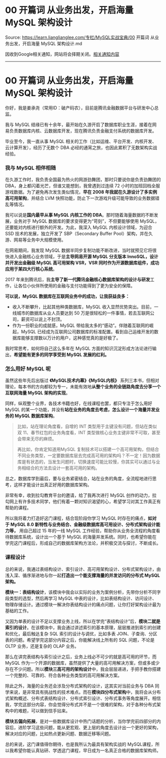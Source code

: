# 00 开篇词  从业务出发，开启海量 MySQL 架构设计 

Source: https://learn.lianglianglee.com/专栏/MySQL实战宝典/00 开篇词  从业务出发，开启海量 MySQL 架构设计.md

因收到Google相关通知，网站将会择期关闭。[相关通知内容](https://lumendatabase.org/notices/44265620)

---

# 00 开篇词 从业务出发，开启海量 MySQL 架构设计

你好，我是姜承尧（常用ID：破产码农），目前是腾讯金融数据平台与研发中心总监。

我与 MySQL 结缘已有十余年，最开始在久游开启了数据库职业生涯，接着在网易负责数据库内核、云数据库开发，现在腾讯负责金融支付系统的数据库开发。

毕业至今，我一直从事 MySQL 相关的工作（比如运维、平台开发、内核开发、云计算开发），经历了无数个 DBA 必经的通宵之旅，也因此累积了无数架构实战经验。

### 我与 MySQL 相伴相随

在久游工作时，我负责全国最为热火的网游劲舞团，那时只要说你是负责劲舞团的 DBA，身上都闪着光芒，但谁又能想到，我曾遇到过连续 72 小时的加班回档全服游戏数据。为了避免再次发生类似情况，**早在 2008 年我就在久游设计了多实例高可用架构**，并结合 LVM 快照功能，防止下一次游戏升级可能导致的业务数据错乱等情况。

我可以说是**国内最早从事 MySQL 内核工作的 DBA**。那时随着海量数据的不断发展，业务对于 MySQL 数据库的要求变得更为“苛刻”，不但要能够使用 MySQL，还要能对内核进行额外的开发。为此，我深入 MySQL 内核设计领域，为迎合 SSD 技术的发展，独立开发了 SBP（Secondary Buffer Pool）架构，并在久游、网易等业务中大规模使用。

在网易期间，我发现 MySQL 数据半同步复制功能不断改进，当时就预见它将很快进入金融核心业务领域，于是**主导网易开源 MySQL 分支版本 InnoSQL，设计并开发出金融级 MySQL 高可用架构 VSR，VSR 同时作为开源数据库组件，成功应用于某四大行核心系统**。

2017 年来到腾讯后，我**主导了新一代腾讯金融核心数据库架构的设计与研发**工作，让各位小伙伴所使用的金融与支付功能得到了更为安全的保障。

**可以说，MySQL 数据库在互联网业务中的成功，让我获益良多：**

* 收入不断攀升，比起其他种类数据库，MySQL 收入显然优势突出。目前，一线城市的数据库从业人员要达到 50 万是很轻松的一件事情，若去互联网公司，薪资可以说上不封顶。
* 作为一份职业的成就感，MySQL 带给我太多的“感动”。伴随着互联网的崛起，MySQL 已经成为互联网公司数据库的标准配置。看到自己运维开发的数据库能够支撑数以万计的用户，这种感觉真的是好极了。

我时常思考，如何将自己这么多年在 MySQL 方面的知识沉淀形成方法论进行输出，**希望能有更多的同学享受到 MySQL 发展的红利。**

### 怎么用好 MySQL 呢

虽然这些年先后出版过 **《MySQL技术内幕》《MySQL内核》** 系列三本书，但相对理论，每本书的方向都较为专一，未能有效地**从整个业务的全链路角度去分享一个互联网海量 MySQL 架构的实现**。

同样，纵观整个业界，各技术书籍也好，在线课程也罢，都只专注于怎么用好 MySQL 的某一个功能，并没有**站在业务的角度去考虑，怎么设计一个海量并发业务的 MySQL 数据库架构**。

> 比如，站在理论角度看，自增的 INT 类型用于主键没有问题，但站在类似双 11、春节红包的业务角度看，INT 类型做核心业务主键非常不可取，甚至会带来无尽的麻烦。
>
> 再比如，你肯定知道用MySQL 复制技术可以搭建一个高可用架构，但结合不同业务类型，一定要数据库层去完成高可用的架构吗？不一定！因为数据库是有状态的，当发生问题时，切换速度可能比较慢，你其实可以通过与业务相结合的方法去设计一套高可用的架构。

总之，数据库学到最后，要与业务紧密结合，站在业务的角度，全流程地进行思考，这样才能设计出真正好用的数据库架构。

非常有幸，收到拉勾教育平台的邀请，给了我再次进行 MySQL 创作的动力，拉勾网上有许多技术同学，他们有着一颗对知识渴望的心，希望学习对其工作真正有帮助的课程。

所以我将着力打造好这门课程，结合现阶段你学习 MySQL 时存在的痛点，**如对于 MySQL 8.0 新特性与业务结合、金融级数据库高可用设计、分布式架构设计能力等，** 用自己超过 15 年的一线 MySQL 工作经验，帮助你从业务全流程的角度看待数据库系统，设计出一个基于 MySQL 的海量并发系统。同时，也希望你能在学完这门课程后，形成自己的数据库架构方法论，并积极交流与探讨，不断成长。

### 课程设计

总的来说，我通过表结构设计、索引设计、高可用架构设计、分布式架构设计，由浅入深、循序渐进地与你一起**打造出一个能支撑海量的并发访问的分布式 MySQL 架构。**

**模块一：表结构设计**，该模块中我会以实际的业务为案例分析，先带你分析不同字段类型的选型，然后再学习 MySQL 中表的设计，比如表结构设计、访问设计、物理存储设计。通过模块一解决你表结构设计的痛点问题，让你打好架构设计最为基础的工作。

又因为单表的设计不足以支撑业务上线，所以在学完“表结构设计”后，**模块二就是索引的设计**。在该模块中，我会通过讲述索引的基本原理，层层推进到索引的创建和优化，最后触达复杂 SQL 索引的设计与调优，比如多表 JOIN、子查询、分区表的问题。希望学完这部分内容之后，你能解决线上所有的 SQL 问题，不论是 OLTP 业务，还是复杂的 OLAP 业务。

那么在讲完表结构与索引设计之后，业务上线必不可少的就是高可用的环节，而 MySQL 作为一个开源的数据库，虽然提供了大量的高可用解决方案，但或多或少存在不少问题。所以**模块三高可用的架构设计**中，我会层层递进，手把手教你搭建一个完整的、可靠的、符合各种业务类型的高可用解决方案。

除此之外，海量的业务还会涉及分布式架构的设计，这其实对当前业务与 DBA 同学来说，是非常具有挑战性的技术难点。而在**模块四分布式架构**中，我将会从分布式架构概述、分布式表结构设计、分布式索引设计、分布式事务等角度展开。相信我，学完这部分内容，你会觉得分布式并不是一个很难的架构，对于各种分布式架构中的难题，可以做到信手拈来。

**模块五偏向拓展**，是对一些数据库设计中热门话题的分析，当你学完前四部分的内容后，进阶学习这些问题，能从更宏观、更上层的角度去设计出一个更好的架构，解决对应的问题，比如热点更新问题、数据迁移等问题。

总的来说，这门课值得你期待，也是我所认为最具有架构实战的 MySQL课程，所以我希望你能认真钻研、学透这门课程，早日成为一名真正合格的数据库架构师。